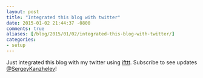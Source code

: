 ```yaml
---
layout: post
title: "Integrated this blog with twitter"
date: 2015-01-02 21:44:37 -0800
comments: true
aliases: [/blog/2015/01/02/integrated-this-blog-with-twitter/]
categories:
- setup 
---
```

Just integrated this blog with my twitter using [ifttt](http://ifttt.com). Subscribe to see updates [@SergeyKanzhelev](https://twitter.com/SergeyKanzhelev)!